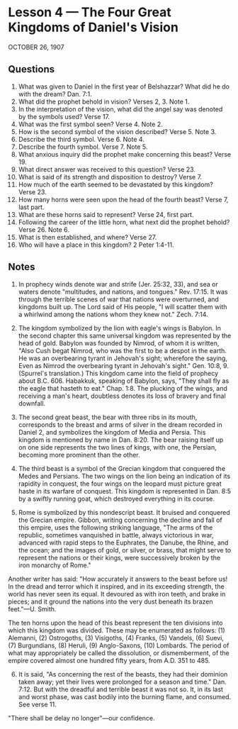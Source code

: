 # Lesson 4 — The Four Great Kingdoms of Daniel's Vision

OCTOBER 26, 1907

## Questions

1. What was given to Daniel in the first year of Belshazzar? What did he do with the dream? Dan. 7:1.
2. What did the prophet behold in vision? Verses 2, 3. Note 1.
3. In the interpretation of the vision, what did the angel say was denoted by the symbols used? Verse 17.
4. What was the first symbol seen? Verse 4. Note 2.
5. How is the second symbol of the vision described? Verse 5. Note 3.
6. Describe the third symbol. Verse 6. Note 4.
7. Describe the fourth symbol. Verse 7. Note 5.
8. What anxious inquiry did the prophet make concerning this beast? Verse 19.
9. What direct answer was received to this question? Verse 23.
10. What is said of its strength and disposition to destroy? Verse 7.
11. How much of the earth seemed to be devastated by this kingdom? Verse 23.
12. How many horns were seen upon the head of the fourth beast? Verse 7, last part.
13. What are these horns said to represent? Verse 24, first part.
14. Following the career of the little horn, what next did the prophet behold? Verse 26. Note 6.
15. What is then established, and where? Verse 27.
16. Who will have a place in this kingdom? 2 Peter 1:4-11.

## Notes

1. In prophecy winds denote war and strife (Jer. 25:32, 33), and sea or waters denote "multitudes, and nations, and tongues." Rev. 17:15. It was through the terrible scenes of war that nations were overturned, and kingdoms built up. The Lord said of His people, "I will scatter them with a whirlwind among the nations whom they knew not." Zech. 7:14.

2. The kingdom symbolized by the lion with eagle's wings is Babylon. In the second chapter this same universal kingdom was represented by the head of gold. Babylon was founded by Nimrod, of whom it is written, "Also Cush begat Nimrod, who was the first to be a despot in the earth. He was an overbearing tyrant in Jehovah's sight; wherefore the saying, Even as Nimrod the overbearing tyrant in Jehovah's sight." Gen. 10:8, 9. (Spurrel's translation.) This kingdom came into the field of prophecy about B.C. 606. Habakkuk, speaking of Babylon, says, "They shall fly as the eagle that hasteth to eat." Chap. 1:8. The plucking of the wings, and receiving a man's heart, doubtless denotes its loss of bravery and final downfall.

3. The second great beast, the bear with three ribs in its mouth, corresponds to the breast and arms of silver in the dream recorded in Daniel 2, and symbolizes the kingdom of Media and Persia. This kingdom is mentioned by name in Dan. 8:20. The bear raising itself up on one side represents the two lines of kings, with one, the Persian, becoming more prominent than the other.

4. The third beast is a symbol of the Grecian kingdom that conquered the Medes and Persians. The two wings on the lion being an indication of its rapidity in conquest, the four wings on the leopard must picture great haste in its warfare of conquest. This kingdom is represented in Dan. 8:5 by a swiftly running goat, which destroyed everything in its course.

5. Rome is symbolized by this nondescript beast. It bruised and conquered the Grecian empire. Gibbon, writing concerning the decline and fall of this empire, uses the following striking language, "The arms of the republic, sometimes vanquished in battle, always victorious in war, advanced with rapid steps to the Euphrates, the Danube, the Rhine, and the ocean; and the images of gold, or silver, or brass, that might serve to represent the nations or their kings, were successively broken by the iron monarchy of Rome."

Another writer has said: "How accurately it answers to the beast before us! In the dread and terror which it inspired, and in its exceeding strength, the world has never seen its equal. It devoured as with iron teeth, and brake in pieces; and it ground the nations into the very dust beneath its brazen feet."—U. Smith.

The ten horns upon the head of this beast represent the ten divisions into which this kingdom was divided. These may be enumerated as follows: (1) Alemanni, (2) Ostrogoths, (3) Visigoths, (4) Franks, (5) Vandels, (6) Suevi, (7) Burgundians, (8) Heruli, (9) Anglo-Saxons, (10) Lombards. The period of what may appropriately be called the dissolution, or dismemberment, of the empire covered almost one hundred fifty years, from A.D. 351 to 485.

6. It is said, "As concerning the rest of the beasts, they had their dominion taken away; yet their lives were prolonged for a season and time." Dan. 7:12. But with the dreadful and terrible beast it was not so. It, in its last and worst phase, was cast bodily into the burning flame, and consumed. See verse 11.

"There shall be delay no longer"—our confidence.